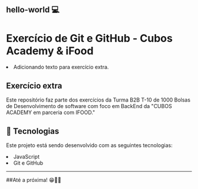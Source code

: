 ## hello-world 💻

<h1>Exercício de Git e GitHub - Cubos Academy & iFood </h1>

<li>Adicionando texto para exercício extra.

## Exercício extra

Este repositório faz parte dos exercícios da Turma B2B T-10 de 1000 Bolsas de Desenvolvimento de software com foco em BackEnd da "CUBOS ACADEMY em parceria com IFOOD."

## 🚀 Tecnologias

Este projeto está sendo desenvolvido com as seguintes tecnologias:

<li> JavaScript
<li> Git e GitHub

---

##Até a próxima! 😁🖖🤖
